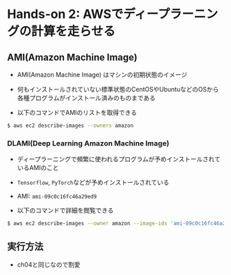 # Hands-on 2: AWSでディープラーニングの計算を走らせる


## AMI(Amazon Machine Image)

- AMI(Amazon Machine Image) はマシンの初期状態のイメージ
- 何もインストールされていない標準状態のCentOSやUbuntuなどのOSから各種プログラムがインストール済みのものまである

- 以下のコマンドでAMIのリストを取得できる

```sh
$ aws ec2 describe-images --owners amazon
```

### DLAMI(Deep Learning Amazon Machine Image)

- ディープラーニングで頻繁に使われるプログラムが予めインストールされているAMIのこと
- `Tensorflow`, `PyTorch`などが予めインストールされている
- AMI: `ami-09c0c16fc46a29ed9`

- 以下のコマンドで詳細を閲覧できる

```sh
$ aws ec2 describe-images --owner amazon --image-ids 'ami-09c0c16fc46a29ed9'
```

## 実行方法

- ch04と同じなので割愛
